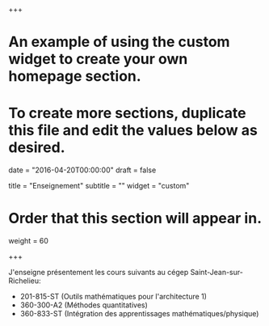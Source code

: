 +++
# An example of using the custom widget to create your own homepage section.
# To create more sections, duplicate this file and edit the values below as desired.

date = "2016-04-20T00:00:00"
draft = false

title = "Enseignement"
subtitle = ""
widget = "custom"

# Order that this section will appear in.
weight = 60

+++

J'enseigne présentement les cours suivants au cégep Saint-Jean-sur-Richelieu:

- 201-815-ST (Outils mathématiques pour l'architecture 1)
- 360-300-A2 (Méthodes quantitatives)
- 360-833-ST (Intégration des apprentissages mathématiques/physique)

